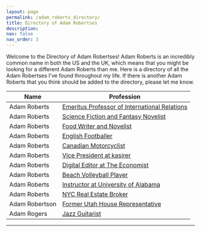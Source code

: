 ```yaml
---
layout: page
permalink: /adam_roberts_directory/
title: Directory of Adam Robertses
description:
nav: false
nav_order: 3
---
```


Welcome to the Directory of Adam Robertses! Adam Roberts is an incredibly common name in both the US and the UK, which means that you might be looking for a different Adam Roberts than me. Here is a directory of all the Adam Robertses I've found throughout my life. If there is another Adam Roberts that you think should be added to the directory, please let me know.

| Name           | Profession               |
|----------------|--------------------------|
| Adam Roberts   | [Emeritus Professor of International Relations](https://en.wikipedia.org/wiki/Adam_Roberts_(scholar)) | 
| Adam Roberts   | [Science Fiction and Fantasy Novelist](https://en.wikipedia.org/wiki/Adam_Roberts_(British_writer)) |
| Adam Roberts | [Food Writer and Novelist](https://www.amateurgourmet.com/) |
| Adam Roberts   | [English Footballer](https://en.wikipedia.org/wiki/Adam_Roberts_(footballer)) |
| Adam Roberts   | [Canadian Motorcyclist](https://en.wikipedia.org/wiki/Adam_Roberts_(motorcyclist)) |
| Adam Roberts   | [Vice President at kasirer](https://kasirer.nyc/team/adam-roberts-vice-president-legislation/) |
| Adam Roberts   | [Digital Editor at The Economist](https://mediadirectory.economist.com/people/adam-roberts/) |
| Adam Roberts   | [Beach Volleyball Player](http://www.bvbinfo.com/player.asp?ID=182) |
| Adam Roberts   | [Instructor at University of Alabama](https://english.ua.edu/people/adam-roberts/) |
| Adam Roberts   | [NYC Real Estate Broker](https://www.wernewyork.com/Agent/75914/Adam-Roberts?agentId=75914&saleStatusType=10&sortOrder=Price&sortAsc=false) |
| Adam Robertson   | [Former Utah House Representative](https://en.wikipedia.org/wiki/Adam_Robertson_(American_politician)) |
| Adam Rogers      | [Jazz Guitarist](https://en.wikipedia.org/wiki/Adam_Rogers_(musician)) |


---
